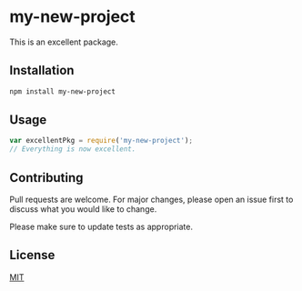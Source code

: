 # my-new-project

This is an excellent package.

## Installation

```bash
npm install my-new-project
```

## Usage

```javascript
var excellentPkg = require('my-new-project');
// Everything is now excellent.
```

## Contributing

Pull requests are welcome. For major changes, please open an issue first to discuss what you would like to change.

Please make sure to update tests as appropriate.

## License

[MIT](https://choosealicense.com/licenses/mit/)